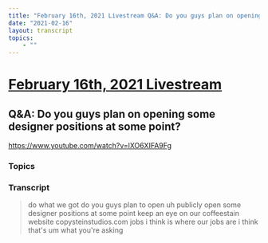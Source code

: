 ```yaml
---
title: "February 16th, 2021 Livestream Q&A: Do you guys plan on opening some designer positions at some point?"
date: "2021-02-16"
layout: transcript
topics:
    - ""
---
```

# [February 16th, 2021 Livestream](../2021-02-16.md)
## Q&A: Do you guys plan on opening some designer positions at some point?
https://www.youtube.com/watch?v=lXO6XIFA9Fg

### Topics


### Transcript

> do what we got do you guys plan to open uh publicly open some designer positions at some point keep an eye on our coffeestain website copysteinstudios.com jobs i think is where our jobs are i think that's um what you're asking
